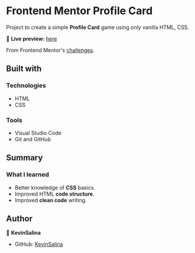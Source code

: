 # Frontend Mentor Profile Card

Project to create a simple **Profile Card** game using only vanilla HTML, CSS.

🔗 **Live preview:** [here](https://frontendmentor-profilecard-kappa.vercel.app/)

From Frontend Mentor's [challenges](https://www.frontendmentor.io/challenges/profile-card-component-cfArpWshJ/hub/profile-card-yPEGXJWao).

## Built with

### Technologies

* HTML
* CSS

### Tools

* Visual Studio Code
* Git and GitHub

## Summary

### What I learned

* Better knowledge of **CSS** basics.
* Improved HTML **code structure**.
* Improved **clean code** writing.

## Author

👤 **KevinSalina**
* GitHub: [KevinSalina](https://github.com/KevinSalina)

